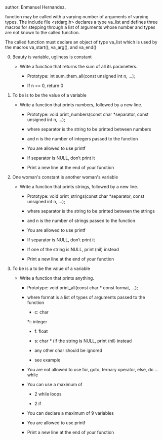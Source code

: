 author: Enmanuel Hernandez.

function may be called with a varying number of arguments of
varying types.  The include file <stdarg.h> declares a type
va_list and defines three macros for stepping through a list of
arguments whose number and types are not known to the called
function.

The called function must declare an object of type va_list which
is used by the macros va_start(), va_arg(), and va_end()

0. Beauty is variable, ugliness is constant
	
	* Write a function that returns the sum of all its parameters.

		* Prototype: int sum_them_all(const unsigned int n, ...);

		* If n == 0, return 0

1. To be is to be the value of a variable

	* Write a function that prints numbers, followed by a new line.

		* Prototype: void print_numbers(const char *separator, const unsigned int n, ...);

		* where separator is the string to be printed between numbers
		* and n is the number of integers passed to the function

		* You are allowed to use printf

		* If separator is NULL, don’t print it

		* Print a new line at the end of your function


2. One woman's constant is another woman's variable

	* Write a function that prints strings, followed by a new line.

		* Prototype: void print_strings(const char *separator, const unsigned int n, ...);

		* where separator is the string to be printed between the strings

		* and n is the number of strings passed to the function

		* You are allowed to use printf

		* If separator is NULL, don’t print it

		* If one of the string is NULL, print (nil) instead

		* Print a new line at the end of your function

3. To be is a to be the value of a variable

	* Write a function that prints anything.

		* Prototype: void print_all(const char * const format, ...);

		* where format is a list of types of arguments passed to the function
			
			* c: char
			
			*i: integer

			* f: float
			
			* s: char * (if the string is NULL, print (nil) instead

			* any other char should be ignored
			* see example

		* You are not allowed to use for, goto, ternary operator, else, do ... while

		* You can use a maximum of

			* 2 while loops
			
			* 2 if

		* You can declare a maximum of 9 variables

		* You are allowed to use printf

		* Print a new line at the end of your function
